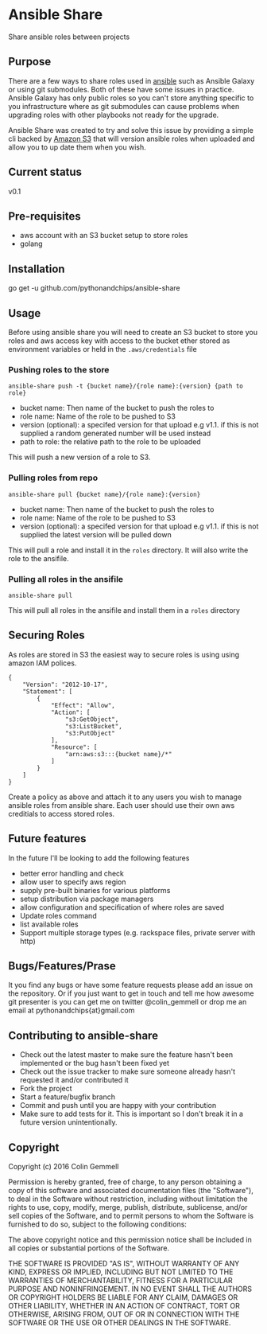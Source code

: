 # Ansible Share

Share ansible roles between projects

## Purpose

There are a few ways to share roles used in [ansible]() such as Ansible Galaxy or using git submodules. Both of these have some issues in practice. Ansible Galaxy has only public roles so you can't store anything specific to you infrastructure where as git submodules can cause problems when upgrading roles with other playbooks not ready for the upgrade.

Ansible Share was created to try and solve this issue by providing a simple cli backed by [Amazon S3]() that will version ansible roles when uploaded and allow you to up date them when you wish.

## Current status

v0.1

## Pre-requisites

* aws account with an S3 bucket setup to store roles 
* golang

## Installation

go get -u github.com/pythonandchips/ansible-share

## Usage

Before using ansible share you will need to create an S3 bucket to store you roles and aws access key with access to the bucket  ether stored as environment variables or held in the `.aws/credentials` file

### Pushing roles to the store

`ansible-share push -t {bucket name}/{role name}:{version} {path to role}`

- bucket name: Then name of the bucket to push the roles to
- role name: Name of the role to be pushed to S3
- version (optional): a specifed version for that upload e.g v1.1. if this is not supplied a random generated number will be used instead  
- path to role: the relative path to the role to be uploaded

This will push a new version of a role to S3.

### Pulling roles from repo

`ansible-share pull {bucket name}/{role name}:{version}`

- bucket name: Then name of the bucket to push the roles to
- role name: Name of the role to be pushed to S3
- version (optional): a specifed version for that upload e.g v1.1. if this is not supplied the latest version will be pulled down

This will pull a role and install it in the `roles` directory. It will also write the role to the ansifile.

### Pulling all roles in the ansifile

`ansible-share pull`

This will pull all roles in the ansifile and install them in a `roles` directory

## Securing Roles

As roles are stored in S3 the easiest way to secure roles is using using amazon IAM polices. 

```
{
    "Version": "2012-10-17",
    "Statement": [
        {
            "Effect": "Allow",
            "Action": [
                "s3:GetObject",
                "s3:ListBucket",
                "s3:PutObject"
            ],
            "Resource": [
                "arn:aws:s3:::{bucket name}/*"
            ]
        }
    ]
}
```
Create a policy as above and attach it to any users you wish to manage ansible roles from ansible share. Each user should use their own aws creditials to access stored roles.

## Future features

In the future I'll be looking to add the following features

- better error handling and check
- allow user to specify aws region
- supply pre-built binaries for various platforms
- setup distribution via package managers
- allow configuration and specification of where roles are saved
- Update roles command
- list available roles
- Support multiple storage types (e.g. rackspace files, private server with http)

## Bugs/Features/Prase

It you find any bugs or have some feature requests please add an issue on the repository. Or if you just want to get in touch and tell me how awesome git presenter is you can get me on twitter @colin_gemmell or drop me an email at pythonandchips{at}gmail.com

## Contributing to ansible-share

* Check out the latest master to make sure the feature hasn't been implemented or the bug hasn't been fixed yet
* Check out the issue tracker to make sure someone already hasn't requested it and/or contributed it
* Fork the project
* Start a feature/bugfix branch
* Commit and push until you are happy with your contribution
* Make sure to add tests for it. This is important so I don't break it in a future version unintentionally.

## Copyright

Copyright (c) 2016 Colin Gemmell

Permission is hereby granted, free of charge, to any person obtaining
a copy of this software and associated documentation files (the
"Software"), to deal in the Software without restriction, including
without limitation the rights to use, copy, modify, merge, publish,
distribute, sublicense, and/or sell copies of the Software, and to
permit persons to whom the Software is furnished to do so, subject to
the following conditions:

The above copyright notice and this permission notice shall be
included in all copies or substantial portions of the Software.

THE SOFTWARE IS PROVIDED "AS IS", WITHOUT WARRANTY OF ANY KIND,
EXPRESS OR IMPLIED, INCLUDING BUT NOT LIMITED TO THE WARRANTIES OF
MERCHANTABILITY, FITNESS FOR A PARTICULAR PURPOSE AND
NONINFRINGEMENT. IN NO EVENT SHALL THE AUTHORS OR COPYRIGHT HOLDERS BE
LIABLE FOR ANY CLAIM, DAMAGES OR OTHER LIABILITY, WHETHER IN AN ACTION
OF CONTRACT, TORT OR OTHERWISE, ARISING FROM, OUT OF OR IN CONNECTION
WITH THE SOFTWARE OR THE USE OR OTHER DEALINGS IN THE SOFTWARE.

